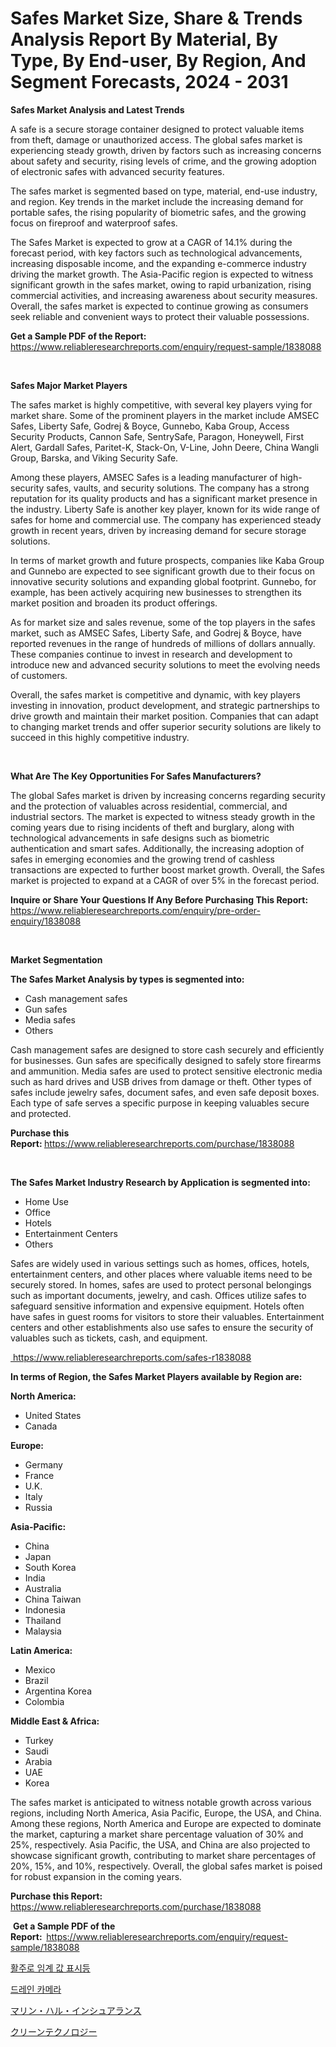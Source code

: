<p><h1>Safes Market Size, Share & Trends Analysis Report By Material, By Type, By End-user, By Region, And Segment Forecasts, 2024 - 2031</h1></p><p><strong>Safes Market Analysis and Latest Trends</strong></p>
<p><p>A safe is a secure storage container designed to protect valuable items from theft, damage or unauthorized access. The global safes market is experiencing steady growth, driven by factors such as increasing concerns about safety and security, rising levels of crime, and the growing adoption of electronic safes with advanced security features.</p><p>The safes market is segmented based on type, material, end-use industry, and region. Key trends in the market include the increasing demand for portable safes, the rising popularity of biometric safes, and the growing focus on fireproof and waterproof safes.</p><p>The Safes Market is expected to grow at a CAGR of 14.1% during the forecast period, with key factors such as technological advancements, increasing disposable income, and the expanding e-commerce industry driving the market growth. The Asia-Pacific region is expected to witness significant growth in the safes market, owing to rapid urbanization, rising commercial activities, and increasing awareness about security measures. Overall, the safes market is expected to continue growing as consumers seek reliable and convenient ways to protect their valuable possessions.</p></p>
<p><strong>Get a Sample PDF of the Report:&nbsp;</strong> <a href="https://www.reliableresearchreports.com/enquiry/request-sample/1838088">https://www.reliableresearchreports.com/enquiry/request-sample/1838088</a></p>
<p>&nbsp;</p>
<p><strong>Safes Major Market Players</strong></p>
<p><p>The safes market is highly competitive, with several key players vying for market share. Some of the prominent players in the market include AMSEC Safes, Liberty Safe, Godrej & Boyce, Gunnebo, Kaba Group, Access Security Products, Cannon Safe, SentrySafe, Paragon, Honeywell, First Alert, Gardall Safes, Paritet-K, Stack-On, V-Line, John Deere, China Wangli Group, Barska, and Viking Security Safe.</p><p>Among these players, AMSEC Safes is a leading manufacturer of high-security safes, vaults, and security solutions. The company has a strong reputation for its quality products and has a significant market presence in the industry. Liberty Safe is another key player, known for its wide range of safes for home and commercial use. The company has experienced steady growth in recent years, driven by increasing demand for secure storage solutions.</p><p>In terms of market growth and future prospects, companies like Kaba Group and Gunnebo are expected to see significant growth due to their focus on innovative security solutions and expanding global footprint. Gunnebo, for example, has been actively acquiring new businesses to strengthen its market position and broaden its product offerings.</p><p>As for market size and sales revenue, some of the top players in the safes market, such as AMSEC Safes, Liberty Safe, and Godrej & Boyce, have reported revenues in the range of hundreds of millions of dollars annually. These companies continue to invest in research and development to introduce new and advanced security solutions to meet the evolving needs of customers.</p><p>Overall, the safes market is competitive and dynamic, with key players investing in innovation, product development, and strategic partnerships to drive growth and maintain their market position. Companies that can adapt to changing market trends and offer superior security solutions are likely to succeed in this highly competitive industry.</p></p>
<p>&nbsp;</p>
<p><strong>What Are The Key Opportunities For Safes Manufacturers?</strong></p>
<p><p>The global Safes market is driven by increasing concerns regarding security and the protection of valuables across residential, commercial, and industrial sectors. The market is expected to witness steady growth in the coming years due to rising incidents of theft and burglary, along with technological advancements in safe designs such as biometric authentication and smart safes. Additionally, the increasing adoption of safes in emerging economies and the growing trend of cashless transactions are expected to further boost market growth. Overall, the Safes market is projected to expand at a CAGR of over 5% in the forecast period.</p></p>
<p><strong>Inquire or Share Your Questions If Any Before Purchasing This Report:</strong> <a href="https://www.reliableresearchreports.com/enquiry/pre-order-enquiry/1838088">https://www.reliableresearchreports.com/enquiry/pre-order-enquiry/1838088</a></p>
<p>&nbsp;</p>
<p><strong>Market Segmentation</strong></p>
<p><strong>The Safes Market Analysis by types is segmented into:</strong></p>
<p><ul><li>Cash management safes</li><li>Gun safes</li><li>Media safes</li><li>Others</li></ul></p>
<p><p>Cash management safes are designed to store cash securely and efficiently for businesses. Gun safes are specifically designed to safely store firearms and ammunition. Media safes are used to protect sensitive electronic media such as hard drives and USB drives from damage or theft. Other types of safes include jewelry safes, document safes, and even safe deposit boxes. Each type of safe serves a specific purpose in keeping valuables secure and protected.</p></p>
<p><strong>Purchase this Report:&nbsp;</strong><a href="https://www.reliableresearchreports.com/purchase/1838088">https://www.reliableresearchreports.com/purchase/1838088</a></p>
<p>&nbsp;</p>
<p><strong>The Safes Market Industry Research by Application is segmented into:</strong></p>
<p><ul><li>Home Use</li><li>Office</li><li>Hotels</li><li>Entertainment Centers</li><li>Others</li></ul></p>
<p><p>Safes are widely used in various settings such as homes, offices, hotels, entertainment centers, and other places where valuable items need to be securely stored. In homes, safes are used to protect personal belongings such as important documents, jewelry, and cash. Offices utilize safes to safeguard sensitive information and expensive equipment. Hotels often have safes in guest rooms for visitors to store their valuables. Entertainment centers and other establishments also use safes to ensure the security of valuables such as tickets, cash, and equipment.</p></p>
<p><a href="https://www.reliableresearchreports.com/safes-r1838088">&nbsp;https://www.reliableresearchreports.com/safes-r1838088</a></p>
<p><strong>In terms of Region, the Safes Market Players available by Region are:</strong></p>
<p>
    <p> <strong> North America: </strong>
        <ul>
            <li>United States</li>
            <li>Canada</li>
        </ul>
        </p> 
    <p> <strong> Europe: </strong>
        <ul>
            <li>Germany</li>
            <li>France</li>
            <li>U.K.</li>
            <li>Italy</li>
            <li>Russia</li>
        </ul>
        </p> 
    <p> <strong> Asia-Pacific: </strong>
        <ul>
            <li>China</li>
            <li>Japan</li>
            <li>South Korea</li>
            <li>India</li>
            <li>Australia</li>
            <li>China Taiwan</li>
            <li>Indonesia</li>
            <li>Thailand</li>
            <li>Malaysia</li>
        </ul>
        </p> 
    <p> <strong> Latin America: </strong>
        <ul>
            <li>Mexico</li>
            <li>Brazil</li>
            <li>Argentina Korea</li>
            <li>Colombia</li>
        </ul>
        </p> 
    <p> <strong> Middle East & Africa: </strong>
        <ul>
            <li>Turkey</li>
            <li>Saudi</li>
            <li>Arabia</li>
            <li>UAE</li>
            <li>Korea</li>
        </ul>
    </p>
    </p>
<p><p>The safes market is anticipated to witness notable growth across various regions, including North America, Asia Pacific, Europe, the USA, and China. Among these regions, North America and Europe are expected to dominate the market, capturing a market share percentage valuation of 30% and 25%, respectively. Asia Pacific, the USA, and China are also projected to showcase significant growth, contributing to market share percentages of 20%, 15%, and 10%, respectively. Overall, the global safes market is poised for robust expansion in the coming years.</p></p>
<p><strong>Purchase this Report: </strong><a href="https://www.reliableresearchreports.com/purchase/1838088">https://www.reliableresearchreports.com/purchase/1838088</a></p>
<p>&nbsp;<strong>Get a Sample PDF of the Report:&nbsp;&nbsp;</strong><a href="https://www.reliableresearchreports.com/enquiry/request-sample/1838088">https://www.reliableresearchreports.com/enquiry/request-sample/1838088</a></p>
<p><strong></strong></p>
<p><p><a href="https://medium.com/@codinchelcea2022/%EB%9F%B0%EC%9B%A8%EC%9D%B4-%EC%9E%84%EA%B3%84%EA%B0%92-%EC%A1%B0%EB%AA%85-%EC%8B%9C%EC%9E%A5-%EA%B7%9C%EB%AA%A8%EB%8A%94-%EA%B8%80%EB%A1%9C%EB%B2%8C-%EC%82%B0%EC%97%85%EC%97%90%EC%84%9C-%EC%B5%9C%EC%A0%81%EC%9D%98-%EB%A7%88%EC%BC%80%ED%8C%85-%EC%B1%84%EB%84%90%EC%9D%84-%EB%B3%B4%EC%97%AC%EC%A4%8D%EB%8B%88%EB%8B%A4-899c30328a2f">활주로 임계 값 표시등</a></p><p><a href="https://medium.com/@fabiancobuc20222022/%EB%B0%B0%EA%B4%80-%EC%B9%B4%EB%A9%94%EB%9D%BC-%EC%8B%9C%EC%9E%A5%EC%9D%80-%EC%8B%9C%EC%9E%A5-%EC%A0%90%EC%9C%A0%EC%9C%A8-%EC%8B%9C%EC%9E%A5-%EB%8F%99%ED%96%A5-%EB%B0%8F-%EC%8B%9C%EC%9E%A5-%EC%84%B1%EC%9E%A5%EC%97%90-%EB%8C%80%ED%95%9C-%EC%A0%95%EB%B3%B4%EB%A5%BC-%EC%A0%9C%EA%B3%B5%ED%95%A9%EB%8B%88%EB%8B%A4-aa4750490b58">드레인 카메라</a></p><p><a href="https://medium.com/@edwards13jessica/%E6%B5%B7%E6%B4%8B%E8%88%B9%E8%88%B6%E4%BF%9D%E9%99%BA%E5%B8%82%E5%A0%B4%E8%A6%8F%E6%A8%A1%E3%81%AF-%E3%82%B0%E3%83%AD%E3%83%BC%E3%83%90%E3%83%AB%E7%94%A3%E6%A5%AD%E3%81%AB%E3%81%8A%E3%81%91%E3%82%8B%E6%9C%80%E8%89%AF%E3%81%AE%E3%83%9E%E3%83%BC%E3%82%B1%E3%83%86%E3%82%A3%E3%83%B3%E3%82%B0%E3%83%81%E3%83%A3%E3%83%8D%E3%83%AB%E3%82%92%E6%98%8E%E3%82%89%E3%81%8B%E3%81%AB%E3%81%97%E3%81%A6%E3%81%84%E3%81%BE%E3%81%99-cebfb23dde49">マリン・ハル・インシュアランス</a></p><p><a href="https://medium.com/@nyahmertz1944/%E3%82%AF%E3%83%AA%E3%83%BC%E3%83%B3%E3%83%86%E3%82%AF%E3%83%8E%E3%83%AD%E3%82%B8%E3%83%BC%E3%83%9E%E3%83%BC%E3%82%B1%E3%83%83%E3%83%88%E5%88%86%E6%9E%90-%E3%81%9D%E3%81%AEcagr-%E5%B8%82%E5%A0%B4%E3%82%BB%E3%82%B0%E3%83%A1%E3%83%B3%E3%83%86%E3%83%BC%E3%82%B7%E3%83%A7%E3%83%B3-%E3%81%8A%E3%82%88%E3%81%B3%E3%82%B0%E3%83%AD%E3%83%BC%E3%83%90%E3%83%AB%E7%94%A3%E6%A5%AD%E6%A6%82%E8%A6%81-7fa5bb90be45">クリーンテクノロジー</a></p></p>